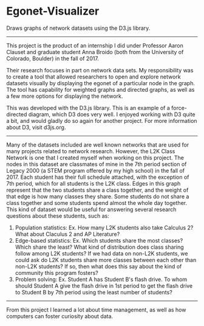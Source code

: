 # Egonet-Visualizer

Draws graphs of network datasets using the D3.js library.

------------------------------------------------------------------------------------------------------------------------------------------

This project is the product of an internship I did under Professor Aaron Clauset and graduate student Anna Broido (both from the University of Colorado, Boulder) in the fall of 2017.  

Their research focuses in part on network data sets.  My responsibility was to create a tool that allowed researchers to open and explore network datasets visually by displaying the egonet of a particular node in the graph.  The tool has capability for weighted graphs and directed graphs, as well as a few more options for displaying the network.  

This was developed with the D3.js library.  This is an example of a force-directed diagram, which D3 does very well.  I enjoyed working with D3 quite a bit, and would gladly do so again for another project.  For more information about D3, visit d3js.org.

------------------------------------------------------------------------------------------------------------------------------------------

Many of the datasets included are well known networks that are used for many projects related to network research.  However, the L2K Class Network is one that I created myself when working on this project.  The nodes in this dataset are classmates of mine in the 7th period section of Legacy 2000 (a STEM program offered by my high school) in the fall of 2017.  Each student has their full schedule attached, with the exception of 7th period, which for all students is the L2K class.  Edges in this graph represent that the two students share a class together, and the weight of that edge is how many classes they share.  Some students do not share a class together and some students spend almost the whole day together.  This kind of dataset would be useful for answering several research questions about these students, such as: 

1.  Population statistics: Ex. How many L2K students also take Calculus 2? What about Claculus 2 and AP Literature?
2.  Edge-based statistics: Ex. Which students share the most classes?  Which share the least? What kind of distribution does class sharing     follow among L2K students? If we had data on non-L2K students, we could ask do L2K students share more classes between each other than     non-L2K students? If so, then what does this say about the kind of community this program fosters?
3.  Problem solving: Ex. Student A has Student B's flash drive.  To whom should Student A give the flash drive in 1st period to get the       flash drive to Student B by 7th period using the least number of students? 

------------------------------------------------------------------------------------------------------------------------------------------

From this project I learned a lot about time management, as well as how computers can foster curiosity about data.
